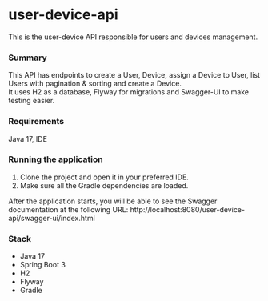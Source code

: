 # user-device-api
This is the user-device API responsible for users and devices management.

### Summary
This API has endpoints to create a User, Device, assign a Device to User, list Users with pagination & sorting and create a Device.
<br>
It uses H2 as a database, Flyway for migrations and Swagger-UI to make testing easier.

### Requirements
Java 17,  IDE

### Running the application
1. Clone the project and open it in your preferred IDE.
2. Make sure all the Gradle dependencies are loaded.

After the application starts, you will be able to  see the Swagger documentation at the following URL:
http://localhost:8080/user-device-api/swagger-ui/index.html

### Stack
* Java 17
* Spring Boot 3
* H2
* Flyway
* Gradle
